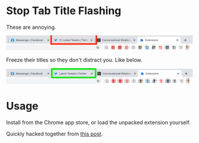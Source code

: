 # Stop Tab Title Flashing

These are annoying.

![Bad Tabs](./images/bad_tabs.png)

Freeze their titles so they don't distract you. Like below.

![Good Tabs](./images/good_tabs.png)

# Usage

Install from the Chrome app store, or load the unpacked extension yourself.

Quickly hacked together from [this post](https://webapps.stackexchange.com/questions/74830/how-to-disable-the-flashing-title-when-someone-messages-me-on-facebook).
